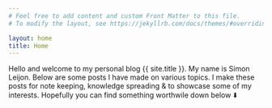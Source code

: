 ```yaml
---
# Feel free to add content and custom Front Matter to this file.
# To modify the layout, see https://jekyllrb.com/docs/themes/#overriding-theme-defaults

layout: home
title: Home
---
```


Hello and welcome to my personal blog {{ site.title }}. My name is Simon Leijon. Below are some posts I have made on various topics. I make these posts for note keeping, knowledge spreading & to showcase some of my interests. Hopefully you can find something worthwile down below :arrow_down: